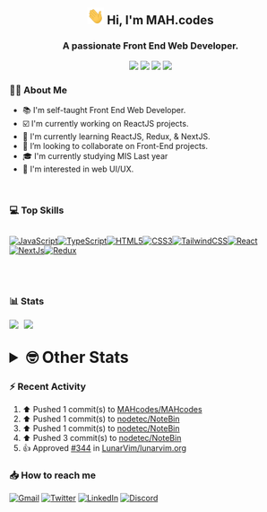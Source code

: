 <h2 align="center"><img src="./Hi.gif" width="30px" height="30px"> Hi, I'm MAH.codes</h2>

<h3 align="center">A passionate Front End Web Developer.</h3>

<div align="center">
  <a href="https://www.linux.org"><img src="https://img.shields.io/badge/OS-Linux-e06c75?style=for-the-badge&logoColor=7287fd&logo=linux&color=7287fd&labelColor=1E1E2E" /></a>
	<a href="https://archlinux.org"><img src="https://img.shields.io/badge/DISTRO-Arch-56b6c2?style=for-the-badge&logo=arch-linux&logoColor=7287fd&color=7287fd&labelColor=1E1E2E" /></a>
	<a href="https://dwm.suckless.org"><img src="https://img.shields.io/badge/WM-DWM-005577?style=for-the-badge&logo=dwm&color=7287fd&logoColor=7287fd&labelColor=1E1E2E" /></a>
	<a href="https://neovim.io"><img src="https://img.shields.io/badge/IDE-Neovim-98c379?style=for-the-badge&logo=neovim&color=7287fd&logoColor=7287fd&labelColor=1E1E2E" /></a>
</div>

### :man_technologist: About Me

- :books: I'm self-taught Front End Web Developer.
- :ballot_box_with_check: I'm currently working on ReactJS projects.
- :dart: I'm currently learning ReactJS, Redux, & NextJS.
- :eyes: I’m looking to collaborate on Front-End projects.
- :mortar_board: I'm currently studying MIS Last year
- :art: I'm interested in web UI/UX.

<br>

### :computer: Top Skills

<div style="display:flex;">

<a href="https://developer.mozilla.org/en-US/docs/Web/JavaScript" target="_blank" rel="noreferrer"><img
    src="https://raw.githubusercontent.com/danielcranney/readme-generator/main/public/icons/skills/javascript-colored.svg"
    width="36" height="36" alt="JavaScript" /></a><a href="https://www.typescriptlang.org/" target="_blank"
  rel="noreferrer"><img
    src="https://raw.githubusercontent.com/danielcranney/readme-generator/main/public/icons/skills/typescript-colored.svg"
    width="36" height="36" alt="TypeScript" /></a><a href="https://developer.mozilla.org/en-US/docs/Glossary/HTML5"
  target="_blank" rel="noreferrer"><img
    src="https://raw.githubusercontent.com/danielcranney/readme-generator/main/public/icons/skills/html5-colored.svg"
    width="36" height="36" alt="HTML5" /></a><a href="https://www.w3.org/TR/CSS/#css" target="_blank"
  rel="noreferrer"><img
    src="https://raw.githubusercontent.com/danielcranney/readme-generator/main/public/icons/skills/css3-colored.svg"
    width="36" height="36" alt="CSS3" /></a><a href="https://tailwindcss.com/" target="_blank" rel="noreferrer"><img
    src="https://raw.githubusercontent.com/danielcranney/readme-generator/main/public/icons/skills/tailwindcss-colored.svg"
    width="36" height="36" alt="TailwindCSS" /></a><a href="https://reactjs.org/" target="_blank" rel="noreferrer"><img
    src="https://raw.githubusercontent.com/danielcranney/readme-generator/main/public/icons/skills/react-colored.svg"
    width="36" height="36" alt="React" /></a><a href="https://nextjs.org/docs" target="_blank" rel="noreferrer"><img
    src="https://raw.githubusercontent.com/danielcranney/readme-generator/main/public/icons/skills/nextjs-colored.svg"
    width="36" height="36" alt="NextJs" /></a><a href="https://redux.js.org/" target="_blank" rel="noreferrer"><img
    src="https://raw.githubusercontent.com/danielcranney/readme-generator/main/public/icons/skills/redux-colored.svg"
    width="36" height="36" alt="Redux" /></a>

</div>

<br>
<br>

### :bar_chart: Stats

<img src="https://github-readme-stats.vercel.app/api?username=MAHcodes&show_icons=true&locale=en" width="49%" /><span style="display:inline-block;width:2%"></span><img src="https://github-readme-streak-stats.herokuapp.com/?user=MAHcodes&" width="49%" />

<br>

<details>
<summary style="font-size: 1.75rem; font-weight: bold;"><strong style="font-size: 1.75rem; font-weight: bold;"> 🤓 Other Stats </strong></summary>

<a href="https://www.github.com/mahcodes"><img src="https://komarev.com/ghpvc/?username=MAHcodes&style=for-the-badge" alt="MAHcodes github profile views" /></a>
<a href="https://wakatime.com/@44eeab2c-51f5-4574-a918-82e5b17d9c49"><img src="https://wakatime.com/badge/user/44eeab2c-51f5-4574-a918-82e5b17d9c49.svg?style=for-the-badge" alt="Total time coded since Jun 29 2022" /></a>

<!--START_SECTION:waka-->
![Lines of code](https://img.shields.io/badge/From%20Hello%20World%20I%27ve%20Written-255%20Thousand%20lines%20of%20code-blue)

**🐱 My GitHub Data** 

> 🏆 71 Contributions in the Year 2023
 > 
> 📦 341.2 kB Used in GitHub's Storage 
 > 
> 💼 Opted to Hire
 > 
> 📜 26 Public Repositories 
 > 
> 🔑 8 Private Repositories  
 > 
**I'm a Night 🦉** 

```text
🌞 Morning    148 commits    ███░░░░░░░░░░░░░░░░░░░░░░   14.77% 
🌆 Daytime    248 commits    ██████░░░░░░░░░░░░░░░░░░░   24.75% 
🌃 Evening    405 commits    ██████████░░░░░░░░░░░░░░░   40.42% 
🌙 Night      201 commits    █████░░░░░░░░░░░░░░░░░░░░   20.06%

```
📅 **I'm Most Productive on Monday** 

```text
Monday       171 commits    ████░░░░░░░░░░░░░░░░░░░░░   17.07% 
Tuesday      150 commits    ███░░░░░░░░░░░░░░░░░░░░░░   14.97% 
Wednesday    123 commits    ███░░░░░░░░░░░░░░░░░░░░░░   12.28% 
Thursday     119 commits    ███░░░░░░░░░░░░░░░░░░░░░░   11.88% 
Friday       114 commits    ██░░░░░░░░░░░░░░░░░░░░░░░   11.38% 
Saturday     167 commits    ████░░░░░░░░░░░░░░░░░░░░░   16.67% 
Sunday       158 commits    ████░░░░░░░░░░░░░░░░░░░░░   15.77%

```


📊 **This Week I Spent My Time On** 

```text
⌚︎ Time Zone: Asia/Beirut

💬 Programming Languages: 
sh                       8 hrs 6 mins        █████░░░░░░░░░░░░░░░░░░░░   22.04% 
conf                     4 hrs 20 mins       ███░░░░░░░░░░░░░░░░░░░░░░   11.82% 
Markdown                 4 hrs 9 mins        ██░░░░░░░░░░░░░░░░░░░░░░░   11.28% 
JavaScript               2 hrs 57 mins       ██░░░░░░░░░░░░░░░░░░░░░░░   8.03% 
Lua                      2 hrs 42 mins       █░░░░░░░░░░░░░░░░░░░░░░░░   7.34%

🔥 Editors: 
Neovim                   36 hrs 47 mins      █████████████████████████   100.0%

🐱‍💻 Projects: 
dotfiles                 16 hrs 17 mins      ███████████░░░░░░░░░░░░░░   44.31% 
zapzsh.org               4 hrs 35 mins       ███░░░░░░░░░░░░░░░░░░░░░░   12.48% 
distro-prompt            3 hrs 49 mins       ██░░░░░░░░░░░░░░░░░░░░░░░   10.41% 
vimwiki                  2 hrs 31 mins       █░░░░░░░░░░░░░░░░░░░░░░░░   6.88% 
website                  2 hrs 17 mins       █░░░░░░░░░░░░░░░░░░░░░░░░   6.22%

💻 Operating System: 
Linux                    36 hrs 47 mins      █████████████████████████   100.0%

```

**I Mostly Code in JavaScript** 

```text
JavaScript               14 repos            █████████████░░░░░░░░░░░░   51.85% 
Python                   3 repos             ██░░░░░░░░░░░░░░░░░░░░░░░   11.11% 
HTML                     2 repos             █░░░░░░░░░░░░░░░░░░░░░░░░   7.41% 
PHP                      2 repos             █░░░░░░░░░░░░░░░░░░░░░░░░   7.41% 
TypeScript               2 repos             █░░░░░░░░░░░░░░░░░░░░░░░░   7.41%

```



 Last Updated on 13/01/2023 18:44:39 UTC
<!--END_SECTION:waka-->

</details>

### :zap: Recent Activity

<!--RECENT_ACTIVITY:start-->
1. ⬆️ Pushed 1 commit(s) to [MAHcodes/MAHcodes](https://github.com/MAHcodes/MAHcodes)<br>
2. ⬆️ Pushed 1 commit(s) to [nodetec/NoteBin](https://github.com/nodetec/NoteBin)<br>
3. ⬆️ Pushed 1 commit(s) to [nodetec/NoteBin](https://github.com/nodetec/NoteBin)<br>
4. ⬆️ Pushed 3 commit(s) to [nodetec/NoteBin](https://github.com/nodetec/NoteBin)<br>
5. 👍 Approved [#344](https://github.com/LunarVim/lunarvim.org/pull/344#pullrequestreview-1247616151) in [LunarVim/lunarvim.org](https://github.com/LunarVim/lunarvim.org)<br>
<!--RECENT_ACTIVITY:end-->

### :inbox_tray: How to reach me

[![Gmail](https://img.shields.io/badge/Gmail-D14836?style=for-the-badge&logo=gmail&logoColor=white)](mailto:mahdotcodes@gmail.com)
[![Twitter](https://img.shields.io/badge/Twitter-1DA1F2?style=for-the-badge&logo=twitter&logoColor=white)](https://twitter.com/MAHcodes)
[![LinkedIn](https://img.shields.io/badge/LinkedIn-0077B5?style=for-the-badge&logo=linkedin&logoColor=white)](https://www.linkedin.com/in/mah-codes-66b0671b7/)
[![Discord](https://img.shields.io/badge/Discord-7289DA?style=for-the-badge&logo=discord&logoColor=white)](https://discord.com/users/404595695195258880)
